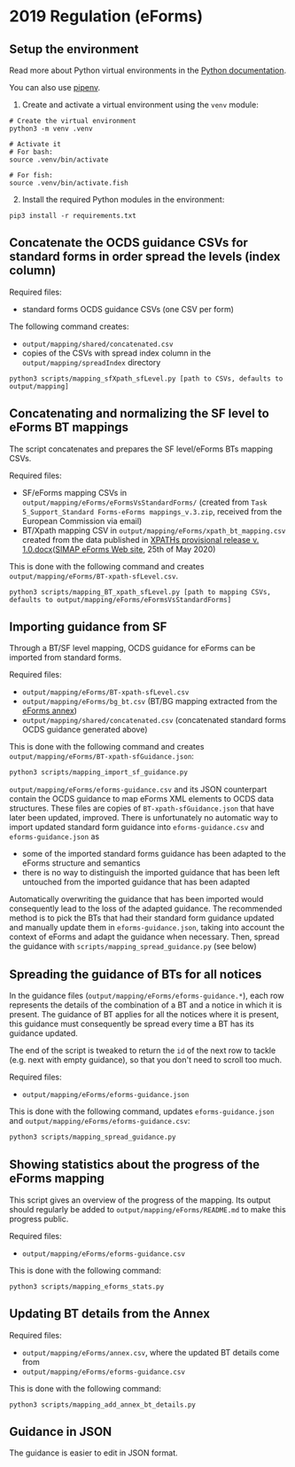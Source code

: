 # 2019 Regulation (eForms)

## Setup the environment

Read more about Python virtual environments in the [Python documentation](https://docs.python.org/3/tutorial/venv.html).

You can also use [pipenv](https://pypi.org/project/pipenv/).

1. Create and activate a virtual environment using the `venv` module:

```shell
# Create the virtual environment
python3 -m venv .venv

# Activate it
# For bash:
source .venv/bin/activate 

# For fish:
source .venv/bin/activate.fish
```

2. Install the required Python modules in the environment:

```shell
pip3 install -r requirements.txt
```

## Concatenate the OCDS guidance CSVs for standard forms in order spread the levels (index column)

Required files:

- standard forms OCDS guidance CSVs (one CSV per form)

The following command creates:

- `output/mapping/shared/concatenated.csv`
- copies of the CSVs with spread index column in the `output/mapping/spreadIndex` directory

```shell
python3 scripts/mapping_sfXpath_sfLevel.py [path to CSVs, defaults to output/mapping]
```

## Concatenating and normalizing the SF level to eForms BT mappings

The script concatenates and prepares the SF level/eForms BTs mapping CSVs.

Required files:

- SF/eForms mapping CSVs in `output/mapping/eForms/eFormsVsStandardForms/` (created from
`Task 5_Support_Standard Forms-eForms mappings_v.3.zip`, received from the European Commission via email)
- BT/Xpath mapping CSV in `output/mapping/eForms/xpath_bt_mapping.csv` created from the data published in [XPATHs provisional release v. 1.0.docx](https://simap.ted.europa.eu/documents/10184/320101/XPATHs+provisional+release+v.+1.0/f74a6976-af15-4bad-99ce-9a4684b60dba)([SIMAP eForms Web site](https://simap.ted.europa.eu/en_GB/web/simap/eforms), 25th of May 2020)

This is done with the following command and creates `output/mapping/eForms/BT-xpath-sfLevel.csv`.

```shell
python3 scripts/mapping_BT_xpath_sfLevel.py [path to mapping CSVs, defaults to output/mapping/eForms/eFormsVsStandardForms]
```
## Importing guidance from SF

Through a BT/SF level mapping, OCDS guidance for eForms can be imported from standard forms.

Required files:

- `output/mapping/eForms/BT-xpath-sfLevel.csv`
- `output/mapping/eForms/bg_bt.csv` (BT/BG mapping extracted from the [eForms annex](https://ec.europa.eu/docsroom/documents/43488))
- `output/mapping/shared/concatenated.csv` (concatenated standard forms OCDS guidance generated above)

This is done with the following command and creates `output/mapping/eForms/BT-xpath-sfGuidance.json`:

```bash
python3 scripts/mapping_import_sf_guidance.py 
```

`output/mapping/eForms/eforms-guidance.csv` and its JSON counterpart contain the OCDS guidance to map eForms XML elements to OCDS data structures.
These files are copies of `BT-xpath-sfGuidance.json` that have later been updated, improved. There is unfortunately no automatic way to import
updated standard form guidance into `eforms-guidance.csv` and `eforms-guidance.json` as 

- some of the imported standard forms guidance has been adapted to the eForms structure and semantics
- there is no way to distinguish the imported guidance that has been left untouched from the imported guidance that has been adapted

Automatically overwriting the guidance that has been imported would consequently lead to the loss of the adapted guidance. The recommended method is
to pick the BTs that had their standard form guidance updated and manually update them in `eforms-guidance.json`, taking into account the
context of eForms and adapt the guidance when necessary. Then, spread the guidance with `scripts/mapping_spread_guidance.py` (see below)

## Spreading the guidance of BTs for all notices

In the guidance files (`output/mapping/eForms/eforms-guidance.*`), each row represents the details of the combination of a BT and a notice in which it is
present. The guidance of BT applies for all the notices where it is present, this guidance must consequently be spread every time a BT has its guidance
updated.

The end of the script is tweaked to return the `id` of the next row to tackle (e.g. next with empty guidance), so that you don't need to scroll too much.

Required files:

- `output/mapping/eForms/eforms-guidance.json`

This is done with the following command, updates `eforms-guidance.json` and `output/mapping/eForms/eforms-guidance.csv`:

```bash
python3 scripts/mapping_spread_guidance.py 
```

## Showing statistics about the progress of the eForms mapping

This script gives an overview of the progress of the mapping. Its output should regularly be added to `output/mapping/eForms/README.md`
to make this progress public.

Required files:

- `output/mapping/eForms/eforms-guidance.csv`

This is done with the following command:

```shell
python3 scripts/mapping_eforms_stats.py
```

## Updating BT details from the Annex

Required files:

- `output/mapping/eForms/annex.csv`, where the updated BT details come from
- `output/mapping/eForms/eforms-guidance.csv`

This is done with the following command:

```shell
python3 scripts/mapping_add_annex_bt_details.py 
```

## Guidance in JSON

The guidance is easier to edit in JSON format.
